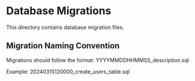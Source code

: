 # Database Migrations

This directory contains database migration files.

## Migration Naming Convention

Migrations should follow the format:
YYYYMMDDHHMMSS_description.sql

Example:
20240315120000_create_users_table.sql 